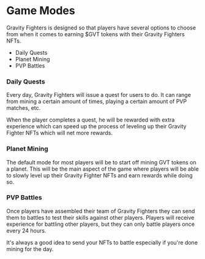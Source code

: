 # Game Modes

Gravity Fighters is designed so that players have several options to choose from when it comes to earning $GVT tokens with their Gravity Fighters NFTs.

* Daily Quests
* Planet Mining
* PVP Battles

### Daily Quests

Every day, Gravity Fighters will issue a quest for users to do. It can range from mining a certain amount of times, playing a certain amount of PVP matches, etc.

When the player completes a quest, he will be rewarded with extra experience which can speed up the process of leveling up their Gravity Fighter NFTs which will net more rewards.

### Planet Mining

The default mode for most players will be to start off mining GVT tokens on a planet. This will be the main aspect of the game where players will be able to slowly level up their Gravity Fighter NFTs and earn rewards while doing so.

### PVP Battles

Once players have assembled their team of Gravity Fighters they can send them to battles to test their skills against other players. Players will receive experience for battling other players, but they can only battle players once every 24 hours.&#x20;

It's always a good idea to send your NFTs to battle especially if you're done mining for the day.
